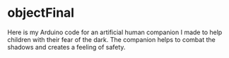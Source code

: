 # objectFinal
Here is my Arduino code for an artificial human companion I made to help children with their fear of the dark. The companion helps to combat the shadows and creates a feeling of safety.
